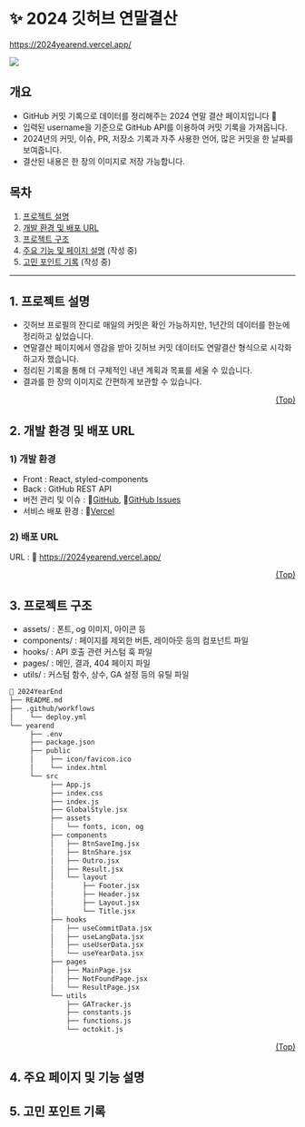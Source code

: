 # <span id="top">✨ 2024 깃허브 연말결산</span>

https://2024yearend.vercel.app/

<img src="https://nurimeansworld.notion.site/image/https%3A%2F%2Fprod-files-secure.s3.us-west-2.amazonaws.com%2F6ab7a866-335e-4433-9150-77cd09ab51ba%2F1055f654-1685-45af-9ba4-f70b2ab2df0b%2Fimage.png?table=block&id=1686af74-efe2-803d-9652-c8f0d341b983&spaceId=6ab7a866-335e-4433-9150-77cd09ab51ba&width=2000&userId=&cache=v2">

## 개요

- GitHub 커밋 기록으로 데이터를 정리해주는 2024 연말 결산 페이지입니다 🌱
- 입력된 username을 기준으로 GitHub API를 이용하여 커밋 기록을 가져옵니다.
- 2024년의 커밋, 이슈, PR, 저장소 기록과 자주 사용한 언어, 많은 커밋을 한 날짜를 보여줍니다.
- 결산된 내용은 한 장의 이미지로 저장 가능합니다.

## 목차

1. [프로젝트 설명](#goal)
2. [개발 환경 및 배포 URL](#dev)
3. [프로젝트 구조](#tree)
4. [주요 기능 및 페이지 설명](#pages) (작성 중)
5. [고민 포인트 기록](#issues) (작성 중)

---
## <span id="goal">1. 프로젝트 설명</span>

- 깃허브 프로필의 잔디로 매일의 커밋은 확인 가능하지만, 1년간의 데이터를 한눈에 정리하고 싶었습니다.
- 연말결산 페이지에서 영감을 받아 깃허브 커밋 데이터도 연말결산 형식으로 시각화하고자 했습니다.
- 정리된 기록을 통해 더 구체적인 내년 계획과 목표를 세울 수 있습니다.
- 결과를 한 장의 이미지로 간편하게 보관할 수 있습니다.

<p align="right"><a href="#top">(Top)</a></p>

## <span id="dev">2. 개발 환경 및 배포 URL</span>

### 1) 개발 환경

- Front : React, styled-components
- Back : GitHub REST API
- 버전 관리 및 이슈 : 🔗[GitHub](https://github.com/nurimeansworld/2024YearEnd/), 🔗[GitHub Issues](https://github.com/nurimeansworld/2024YearEnd//issues)
- 서비스 배포 환경 : 🔗[Vercel](https://vercel.com/)

### 2) 배포 URL

URL : 🔗 https://2024yearend.vercel.app/

<p align="right"><a href="#top">(Top)</a></p>

## <span id="tree">3. 프로젝트 구조</span>

- assets/ : 폰트, og 이미지, 아이콘 등
- components/ : 페이지를 제외한 버튼, 레이아웃 등의 컴포넌트 파일
- hooks/ : API 호출 관련 커스텀 훅 파일
- pages/ : 메인, 결과, 404 페이지 파일
- utils/ : 커스텀 함수, 상수, GA 설정 등의 유틸 파일

```bash
🎄 2024YearEnd
├── README.md
├── .github/workflows
│    └── deploy.yml
└── yearend
     ├── .env
     ├── package.json
     ├── public
     │    ├── icon/favicon.ico
     │    └── index.html
     └── src
          ├── App.js
          ├── index.css
          ├── index.js
          ├── GlobalStyle.jsx
          ├── assets
          │   └── fonts, icon, og
          ├── components
          │   ├── BtnSaveImg.jsx
          │   ├── BtnShare.jsx
          │   ├── Outro.jsx
          │   ├── Result.jsx
          │   └── layout
          │       ├── Footer.jsx
          │       ├── Header.jsx
          │       ├── Layout.jsx
          │       └── Title.jsx
          ├── hooks
          │   ├── useCommitData.jsx
          │   ├── useLangData.jsx
          │   ├── useUserData.jsx
          │   └── useYearData.jsx
          ├── pages
          │   ├── MainPage.jsx
          │   ├── NotFoundPage.jsx
          │   └── ResultPage.jsx
          └── utils
              ├── GATracker.js
              ├── constants.js
              ├── functions.js
              └── octokit.js
```

<p align="right"><a href="#top">(Top)</a></p>


## <span id="pages">4. 주요 페이지 및 기능 설명</span>
## <span id="issues">5. 고민 포인트 기록</span>
